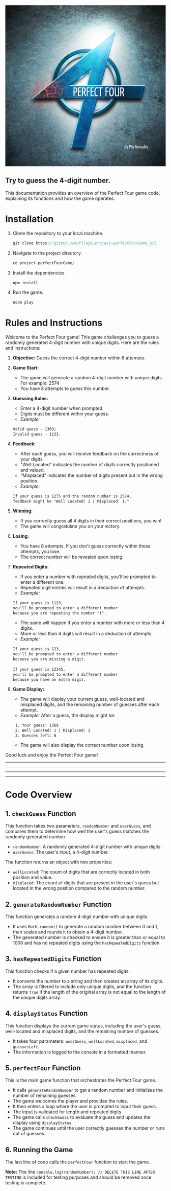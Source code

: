 <div align="center"> 
    <img src="./perfectFour.png">
</div>

## Try to guess the 4-digit number.

This documentation provides an overview of the Perfect Four game code, explaining its functions and how the game operates.

# Installation

1. Clone the repository to your local machine.

    ```javascript
    git clone https://github.com/Pilag6/project-perfectFourGame.git
    ```

2. Navigate to the project directory.

    ```javascript
    cd project-perfectFourGame/
    ```

3. Install the dependencies.

    ```javascript
    npm install
    ```

4. Run the game.

    ```javascript
    node play
    ```

# Rules and Instructions

Welcome to the Perfect Four game! This game challenges you to guess a randomly generated 4-digit number with unique digits. Here are the rules and instructions:

1. **Objective:** Guess the correct 4-digit number within 8 attempts.

2. **Game Start:**

    - The game will generate a random 4-digit number with unique digits. For example: 2574
    - You have 8 attempts to guess this number.

3. **Guessing Rules:**

    - Enter a 4-digit number when prompted.
    - Digits must be different within your guess.
    - _Example:_

    ```
    Valid guess - 1369;
    Invalid guess - 1123.
    ```

4. **Feedback:**

    - After each guess, you will receive feedback on the correctness of your digits.
    - "Well Located" indicates the number of digits correctly positioned and valued.
    - "Misplaced" indicates the number of digits present but in the wrong position.
    - _Example:_

    ```
    If your guess is 1275 and the random number is 2574,
    feedback might be "Well Located: 2 | Misplaced: 1."
    ```

5. **Winning:**

    - If you correctly guess all 4 digits in their correct positions, you win!
    - The game will congratulate you on your victory.

6. **Losing:**

    - You have 8 attempts. If you don't guess correctly within these attempts, you lose.
    - The correct number will be revealed upon losing.

7. **Repeated Digits:**

    - If you enter a number with repeated digits, you'll be prompted to enter a different one.
    - Repeated digit entries will result in a deduction of attempts.
    - _Example:_

    ```
    If your guess is 1123,
    you'll be prompted to enter a different number
    because you are repeating the number "1".
    ```

    - The same will happen if you enter a number with more or less than 4 digits.
    - More or less than 4 digits will result in a deduction of attempts.
    - _Example:_

    ```
    If your guess is 123,
    you'll be prompted to enter a different number
    because you are missing a digit.

    If your guess is 12345,
    you'll be prompted to enter a different number
    because you have an extra digit.
    ```

8. **Game Display:**

    - The game will display your current guess, well-located and misplaced digits, and the remaining number of guesses after each attempt.
    - _Example:_ After a guess, the display might be:

    ```
     1. Your guess: 1369
     2. Well Located: 1 | Misplaced: 2
     3. Guesses left: 6
    ```
    - The game will also display the correct number upon losing.

Good luck and enjoy the Perfect Four game!

---

---

---

---

# Code Overview

## 1. `checkGuess` Function

This function takes two parameters, `randomNumber` and `userGuess`, and compares them to determine how well the user's guess matches the randomly generated number.

-   `randomNumber`: A randomly generated 4-digit number with unique digits.
-   `userGuess`: The user's input, a 4-digit number.

The function returns an object with two properties:

-   `wellLocated`: The count of digits that are correctly located in both position and value.
-   `misplaced`: The count of digits that are present in the user's guess but located in the wrong position compared to the random number.

## 2. `generateRandomNumber` Function

This function generates a random 4-digit number with unique digits.

-   It uses `Math.random()` to generate a random number between 0 and 1, then scales and rounds it to obtain a 4-digit number.
-   The generated number is checked to ensure it is greater than or equal to 1000 and has no repeated digits using the `hasRepeatedDigits` function.

## 3. `hasRepeatedDigits` Function

This function checks if a given number has repeated digits.

-   It converts the number to a string and then creates an array of its digits.
-   The array is filtered to include only unique digits, and the function returns `true` if the length of the original array is not equal to the length of the unique digits array.

## 4. `displayStatus` Function

This function displays the current game status, including the user's guess, well-located and misplaced digits, and the remaining number of guesses.

-   It takes four parameters: `userGuess`, `wellLocated`, `misplaced`, and `guessesLeft`.
-   The information is logged to the console in a formatted manner.

## 5. `perfectFour` Function

This is the main game function that orchestrates the Perfect Four game.

-   It calls `generateRandomNumber` to get a random number and initializes the number of remaining guesses.
-   The game welcomes the player and provides the rules.
-   It then enters a loop where the user is prompted to input their guess.
-   The input is validated for length and repeated digits.
-   The game calls `checkGuess` to evaluate the guess and updates the display using `displayStatus`.
-   The game continues until the user correctly guesses the number or runs out of guesses.

## 6. Running the Game

The last line of code calls the `perfectFour` function to start the game.

**Note:** The line `console.log(randomNumber); // DELETE THIS LINE AFTER TESTING` is included for testing purposes and should be removed once testing is complete.
